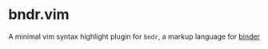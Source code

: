 # bndr.vim
A minimal vim syntax highlight plugin for `bndr`, a markup language for [binder](https://github.com/v3rse/binder)
